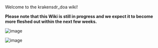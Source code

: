 Welcome to the krakensdr_doa wiki!

**Please note that this Wiki is still in progress and we expect it to become more fleshed out within the next few weeks.**

![image](https://user-images.githubusercontent.com/78108016/170861942-ca473872-7b85-4c8c-ab87-9bebba5c9f95.png)

![image](https://user-images.githubusercontent.com/78108016/170861840-a85f09fb-d66c-44b6-b5de-b3771c6ed7af.png)
